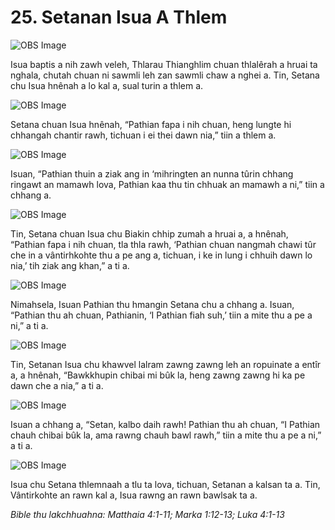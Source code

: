 # 25. Setanan Isua A Thlem #

![OBS Image](https://cdn.door43.org/obs/jpg/360px/obs-en-25-01.jpg)

Isua baptis a nih zawh veleh, Thlarau Thianghlim chuan thlalêrah a hruai ta nghala, chutah chuan ni sawmli leh zan sawmli chaw a nghei a. Tin, Setana chu Isua hnênah a lo kal a, sual turin a thlem a.

![OBS Image](https://cdn.door43.org/obs/jpg/360px/obs-en-25-02.jpg)

Setana chuan Isua hnênah, “Pathian fapa i nih chuan, heng lungte hi chhangah chantir rawh, tichuan i ei thei dawn nia,” tiin a thlem a.

![OBS Image](https://cdn.door43.org/obs/jpg/360px/obs-en-25-03.jpg)

Isuan, “Pathian thuin a ziak ang in ‘mihringten an nunna tûrin chhang ringawt an mamawh lova, Pathian kaa thu tin chhuak an mamawh a ni,” tiin a chhang a.

![OBS Image](https://cdn.door43.org/obs/jpg/360px/obs-en-25-04.jpg)

Tin, Setana chuan Isua chu Biakin chhip zumah a hruai a, a hnênah, “Pathian fapa i nih chuan, tla thla rawh, ‘Pathian chuan nangmah chawi tûr che in a vântirhkohte thu a pe ang a, tichuan, i ke in lung i chhuih dawn lo nia,’ tih ziak ang khan,” a ti a.

![OBS Image](https://cdn.door43.org/obs/jpg/360px/obs-en-25-05.jpg)

Nimahsela, Isuan Pathian thu hmangin Setana chu a chhang a. Isuan, “Pathian thu ah chuan, Pathianin, ‘I Pathian fiah suh,’ tiin a mite thu a pe a ni,” a ti a.

![OBS Image](https://cdn.door43.org/obs/jpg/360px/obs-en-25-06.jpg)

Tin, Setanan Isua chu khawvel lalram zawng zawng leh an ropuinate a entîr a, a hnênah, “Bawkkhupin chibai mi bûk la, heng zawng zawng hi ka pe dawn che a nia,” a ti a.

![OBS Image](https://cdn.door43.org/obs/jpg/360px/obs-en-25-07.jpg)

Isuan a chhang a, “Setan, kalbo daih rawh! Pathian thu ah chuan, “I Pathian chauh chibai bûk la, ama rawng chauh bawl rawh,” tiin a mite thu a pe a ni,” a ti a.

![OBS Image](https://cdn.door43.org/obs/jpg/360px/obs-en-25-08.jpg)

Isua chu Setana thlemnaah a tlu ta lova, tichuan, Setanan a kalsan ta a. Tin, Vântirkohte an rawn kal a, Isua rawng an rawn bawlsak ta a.

_Bible thu lakchhuahna: Matthaia 4:1-11; Marka 1:12-13; Luka 4:1-13_

